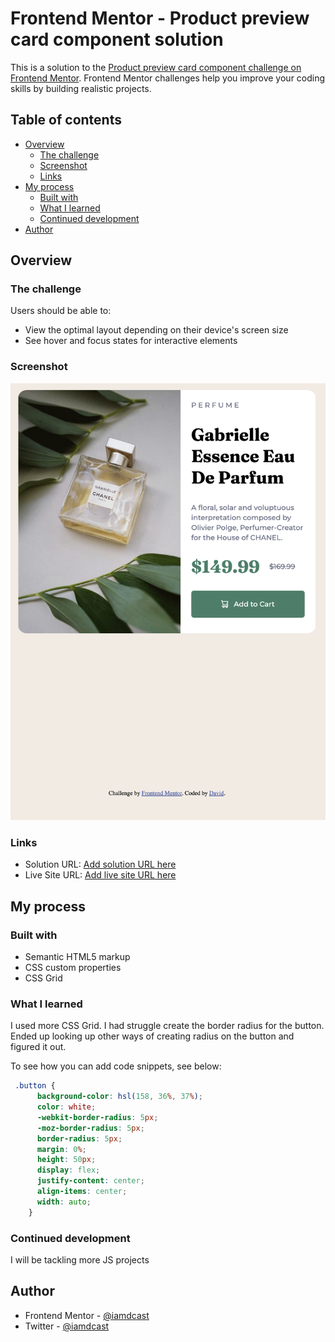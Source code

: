 # Frontend Mentor - Product preview card component solution

This is a solution to the [Product preview card component challenge on Frontend Mentor](https://www.frontendmentor.io/challenges/product-preview-card-component-GO7UmttRfa). Frontend Mentor challenges help you improve your coding skills by building realistic projects. 

## Table of contents

- [Overview](#overview)
  - [The challenge](#the-challenge)
  - [Screenshot](#screenshot)
  - [Links](#links)
- [My process](#my-process)
  - [Built with](#built-with)
  - [What I learned](#what-i-learned)
  - [Continued development](#continued-development)
- [Author](#author)



## Overview

### The challenge

Users should be able to:

- View the optimal layout depending on their device's screen size
- See hover and focus states for interactive elements

### Screenshot

![](./screenshot.png)

### Links

- Solution URL: [Add solution URL here](https://your-solution-url.com)
- Live Site URL: [Add live site URL here](https://your-live-site-url.com)

## My process

### Built with

- Semantic HTML5 markup
- CSS custom properties
- CSS Grid

### What I learned

I used more CSS Grid. I had struggle create the border radius for the button. Ended up looking up other ways of creating radius on the button and figured it out.

To see how you can add code snippets, see below:


```css
 .button {
      background-color: hsl(158, 36%, 37%);
      color: white;
      -webkit-border-radius: 5px;
      -moz-border-radius: 5px;
      border-radius: 5px;
      margin: 0%;
      height: 50px;
      display: flex;
      justify-content: center;
      align-items: center;
      width: auto;
    }
```

### Continued development

I will be tackling more JS projects





## Author

- Frontend Mentor - [@iamdcast](https://www.frontendmentor.io/profile/iamdcast)
- Twitter - [@iamdcast](https://www.twitter.com/iamdcast)

